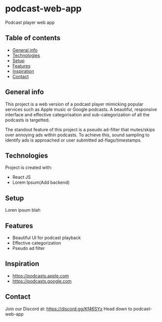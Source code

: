 # podcast-web-app
Podcast player web app
## Table of contents
* [General info](#general-info)
* [Technologies](#technologies)
* [Setup](#setup)
* [Features](#features)
* [Inspiration](#inspiration)
* [Contact](#contact)
## General info
This project is a web version of a podcast player mimicking popular services such as Apple music or Google podcasts.
A beautiful, responsive interface and effective categorisation and sub-categorization of all the podcasts is targetted.

The standout feature of this project is a pseudo ad-filter that mutes/skips over annoying ads within podcasts. 
To achieve this, sound sampling to identify ads is approached or user submitted ad-flags/timestamps.

## Technologies
Project is created with:
* React JS 
* Lorem Ipsum(Add backend)
	
## Setup
Loren ipsum blah

## Features
* Beautiful UI for podcast playback
* Effective categorization
* Pseudo ad filter

## Inspiration
* https://podcasts.apple.com
* https://podcasts.google.com

## Contact
Join our Discord at: https://discord.gg/Kf46SYx
Head down to podcast-web-app 
